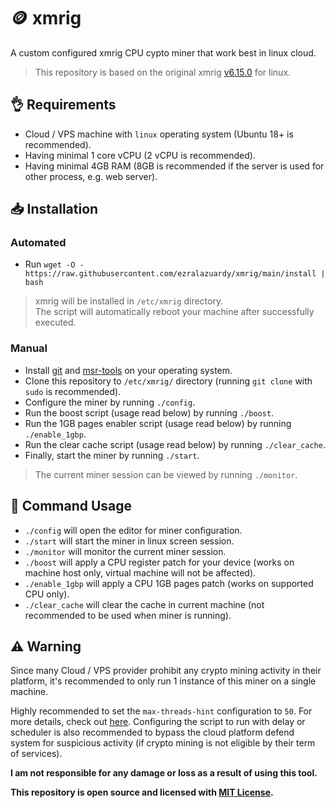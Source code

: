 # 🪙 xmrig

A custom configured xmrig CPU cypto miner that work best in linux cloud.

> This repository is based on the original xmrig [v6.15.0](https://github.com/xmrig/xmrig/releases/tag/v6.15.0) for linux.

## 👌 Requirements

- Cloud / VPS machine with `linux` operating system (Ubuntu 18+ is recommended).
- Having minimal 1 core vCPU (2 vCPU is recommended).
- Having minimal 4GB RAM (8GB is recommended if the server is used for other process, e.g. web server).

## 📥 Installation

### Automated

- Run `wget -O - https://raw.githubusercontent.com/ezralazuardy/xmrig/main/install | bash`

> xmrig will be installed in `/etc/xmrig` directory.<br/>
> The script will automatically reboot your machine after successfully executed.

### Manual

- Install [git](https://command-not-found.com/git) and [msr-tools](https://command-not-found.com/wrmsr) on your operating system.
- Clone this repository to `/etc/xmrig/` directory (running `git clone` with `sudo` is recommended).
- Configure the miner by running `./config`.
- Run the boost script (usage read below) by running `./boost`.
- Run the 1GB pages enabler script (usage read below) by running `./enable_1gbp`.
- Run the clear cache script (usage read below) by running `./clear_cache`.
- Finally, start the miner by running `./start`.

> The current miner session can be viewed by running `./monitor`.

## 🔨 Command Usage

- `./config` will open the editor for miner configuration.
- `./start` will start the miner in linux screen session.
- `./monitor` will monitor the current miner session.
- `./boost` will apply a CPU register patch for your device (works on machine host only, virtual machine will not be affected).
- `./enable_1gbp` will apply a CPU 1GB pages patch (works on supported CPU only).
- `./clear_cache` will clear the cache in current machine (not recommended to be used when miner is running).

## ⚠️ Warning

Since many Cloud / VPS provider prohibit any crypto mining activity in their platform, it's recommended to only run 1 instance of this miner on a single machine.

Highly recommended to set the `max-threads-hint` configuration to `50`. For more details, check out [here](https://github.com/xmrig/xmrig/blob/beta/doc/CPU_MAX_USAGE.md). Configuring the script to run with delay or scheduler is also recommended to bypass the cloud platform defend system for suspicious activity (if crypto mining is not eligible by their term of services).

**I am not responsible for any damage or loss as a result of using this tool.**

**This repository is open source and licensed with [MIT License](https://github.com/ezralazuardy/xmrig/blob/main/LICENSE.md).**
